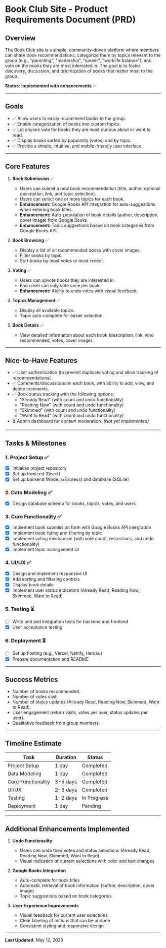 # Book Club Site - Product Requirements Document (PRD)

## Overview

The Book Club site is a simple, community-driven platform where members can share book recommendations, categorize them by topics relevant to the group (e.g., "parenting", "leadership", "career", "worklife balance"), and vote on the books they are most interested in. The goal is to foster discovery, discussion, and prioritization of books that matter most to the group.

**Status: Implemented with enhancements** ✅

---

## Goals

- ✅ Allow users to easily recommend books to the group.
- ✅ Enable categorization of books into custom topics.
- ✅ Let anyone vote for books they are most curious about or want to read.
- ✅ Display books sorted by popularity (votes) and by topic.
- ✅ Provide a simple, intuitive, and mobile-friendly user interface.

---

## Core Features

1. **Book Submission** ✅
   - Users can submit a new book recommendation (title, author, optional description, link, and topic selection).
   - Users can select one or more topics for each book.
   - **Enhancement:** Google Books API integration for auto-suggestions when entering book titles.
   - **Enhancement:** Auto-population of book details (author, description, cover image) from Google Books.
   - **Enhancement:** Topic suggestions based on book categories from Google Books API.

2. **Book Browsing** ✅
   - Display a list of all recommended books with cover images.
   - Filter books by topic.
   - Sort books by most votes or most recent.

3. **Voting** ✅
   - Users can upvote books they are interested in.
   - Each user can only vote once per book.
   - **Enhancement:** Ability to undo votes with visual feedback.

4. **Topics Management** ✅
   - Display all available topics.
   - Topic auto-complete for easier selection.

5. **Book Details** ✅
   - View detailed information about each book (description, link, who recommended, votes, cover image).

---

## Nice-to-Have Features

- ✅ User authentication (to prevent duplicate voting and allow tracking of recommendations).
- ✅ Comments/discussions on each book, with ability to add, view, and delete comments.
- ✅ Book status tracking with the following options:
  - "Already Read" (with count and undo functionality)
  - "Reading Now" (with count and undo functionality)
  - "Skimmed" (with count and undo functionality)
  - "Want to Read" (with count and undo functionality)
- ⏳ Admin dashboard for content moderation. *(Not yet implemented)*

---

## Tasks & Milestones

### 1. Project Setup ✅
- [x] Initialize project repository
- [x] Set up frontend (React)
- [x] Set up backend (Node.js/Express) and database (SQLite)

### 2. Data Modeling ✅
- [x] Design database schema for books, topics, votes, and users

### 3. Core Functionality ✅
- [x] Implement book submission form with Google Books API integration
- [x] Implement book listing and filtering by topic
- [x] Implement voting mechanism (with vote count, restrictions, and undo functionality)
- [x] Implement topic management UI

### 4. UI/UX ✅
- [x] Design and implement responsive UI
- [x] Add sorting and filtering controls
- [x] Display book details
- [x] Implement user status indicators (Already Read, Reading Now, Skimmed, Want to Read)

### 5. Testing ⏳
- [ ] Write unit and integration tests for backend and frontend
- [x] User acceptance testing

### 6. Deployment ⏳
- [ ] Set up hosting (e.g., Vercel, Netlify, Heroku)
- [x] Prepare documentation and README

---

## Success Metrics

- Number of books recommended.
- Number of votes cast.
- Number of status updates (Already Read, Reading Now, Skimmed, Want to Read).
- User engagement (return visits, votes per user, status updates per user).
- Qualitative feedback from group members.

---

## Timeline Estimate

| Task                   | Duration      | Status        |
|------------------------|---------------|---------------|
| Project Setup          | 1 day         | Completed     |
| Data Modeling          | 1 day         | Completed     |
| Core Functionality     | 3-5 days      | Completed     |
| UI/UX                  | 2-3 days      | Completed     |
| Testing                | 1-2 days      | In Progress   |
| Deployment             | 1 day         | Pending       |

---

## Additional Enhancements Implemented

1. **Undo Functionality**
   - Users can undo their votes and status selections (Already Read, Reading Now, Skimmed, Want to Read)
   - Visual indication of current selections with color and text changes

2. **Google Books Integration**
   - Auto-complete for book titles
   - Automatic retrieval of book information (author, description, cover image)
   - Topic suggestions based on book categories

3. **User Experience Improvements**
   - Visual feedback for current user selections
   - Clear labeling of actions that can be undone
   - Consistent styling and responsive design

---

**Last Updated:** May 12, 2025
